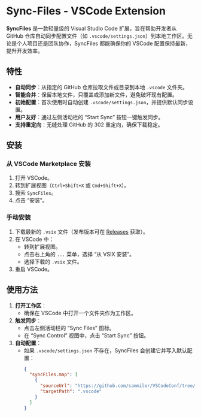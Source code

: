 # Sync-Files - VSCode Extension



**SyncFiles** 是一款轻量级的 Visual Studio Code 扩展，旨在帮助开发者从 GitHub 仓库自动同步配置文件（如 `.vscode/settings.json`）到本地工作区。无论是个人项目还是团队协作，SyncFiles 都能确保你的 VSCode 配置保持最新，提升开发效率。

## 特性

- **自动同步**：从指定的 GitHub 仓库拉取文件或目录到本地 `.vscode` 文件夹。
- **智能合并**：保留本地文件，只覆盖或添加新文件，避免破坏现有配置。
- **初始配置**：首次使用时自动创建 `.vscode/settings.json`，并提供默认同步设置。
- **用户友好**：通过左侧活动栏的 “Start Sync” 按钮一键触发同步。
- **支持重定向**：无缝处理 GitHub 的 302 重定向，确保下载稳定。

## 安装

### 从 VSCode Marketplace 安装
1. 打开 VSCode。
2. 转到扩展视图（`Ctrl+Shift+X` 或 `Cmd+Shift+X`）。
3. 搜索 `SyncFiles`。
4. 点击 “安装”。

### 手动安装
1. 下载最新的 `.vsix` 文件（发布版本可在 [Releases](https://github.com/sammiler/SyncFiles/releases) 获取）。
2. 在 VSCode 中：
   - 转到扩展视图。
   - 点击右上角的 `...` 菜单，选择 “从 VSIX 安装”。
   - 选择下载的 `.vsix` 文件。
3. 重启 VSCode。

## 使用方法

1. **打开工作区**：
   - 确保在 VSCode 中打开一个文件夹作为工作区。
2. **触发同步**：
   - 点击左侧活动栏的 “Sync Files” 图标。
   - 在 “Sync Control” 视图中，点击 “Start Sync” 按钮。
3. **自动配置**：
   - 如果 `.vscode/settings.json` 不存在，SyncFiles 会创建它并写入默认配置：
     ```json
     {
       "syncFiles.map": [
         {
           "sourceUrl": "https://github.com/sammiler/VSCodeConf/tree/main/C%2B%2B/MSVC/.vscode",
           "targetPath": ".vscode"
         }
       ]
     }
